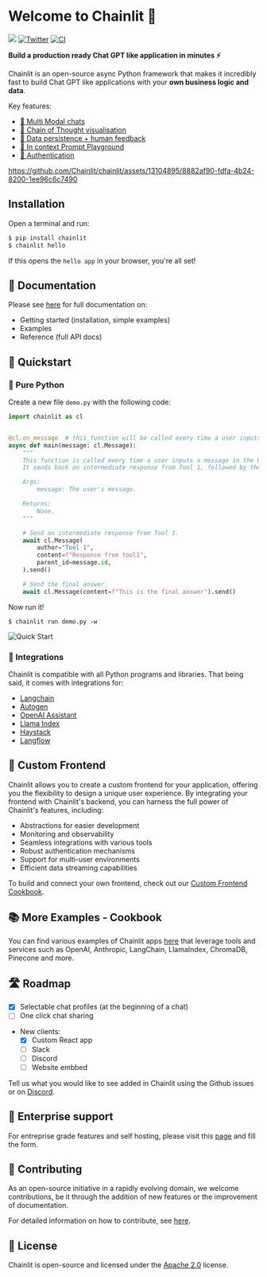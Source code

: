 # Welcome to Chainlit 👋

[![](https://dcbadge.vercel.app/api/server/ZThrUxbAYw?style=flat)](https://discord.gg/k73SQ3FyUh)
[![Twitter](https://img.shields.io/twitter/url/https/twitter.com/chainlit_io.svg?style=social&label=Follow%20%40chainlit_io)](https://twitter.com/chainlit_io)
[![CI](https://github.com/Chainlit/chainlit/actions/workflows/ci.yaml/badge.svg)](https://github.com/Chainlit/chainlit/actions/workflows/ci.yaml)

**Build a production ready Chat GPT like application in minutes ⚡️**

Chainlit is an open-source async Python framework that makes it incredibly fast to build Chat GPT like applications with your **own business logic and data**.

Key features:

- [💬 Multi Modal chats](https://docs.chainlit.io/chat-experience/elements)
- [💭 Chain of Thought visualisation](https://docs.chainlit.io/observability-iteration/chain-of-thought)
- [💾 Data persistence + human feedback](https://docs.chainlit.io/chat-data/overview)
- [🛝 In context Prompt Playground](https://docs.chainlit.io/observability-iteration/prompt-playground/overview)
- [👤 Authentication](https://docs.chainlit.io/authentication/overview)

https://github.com/Chainlit/chainlit/assets/13104895/8882af90-fdfa-4b24-8200-1ee96c6c7490

## Installation

Open a terminal and run:

```bash
$ pip install chainlit
$ chainlit hello
```

If this opens the `hello app` in your browser, you're all set!

## 📖 Documentation

Please see [here](https://docs.chainlit.io) for full documentation on:

- Getting started (installation, simple examples)
- Examples
- Reference (full API docs)

## 🚀 Quickstart

### 🐍 Pure Python

Create a new file `demo.py` with the following code:

```python
import chainlit as cl


@cl.on_message  # this function will be called every time a user inputs a message in the UI
async def main(message: cl.Message):
    """
    This function is called every time a user inputs a message in the UI.
    It sends back an intermediate response from Tool 1, followed by the final answer.

    Args:
        message: The user's message.

    Returns:
        None.
    """

    # Send an intermediate response from Tool 1.
    await cl.Message(
        author="Tool 1",
        content=f"Response from tool1",
        parent_id=message.id,
    ).send()

    # Send the final answer.
    await cl.Message(content=f"This is the final answer").send()
```

Now run it!

```
$ chainlit run demo.py -w
```

<img src="/images/quick-start.png" alt="Quick Start"></img>

### 🔗 Integrations

Chainlit is compatible with all Python programs and libraries. That being said, it comes with integrations for:

- [Langchain](https://docs.chainlit.io/integrations/langchain)
- [Autogen](https://github.com/Chainlit/cookbook/tree/main/pyautogen)
- [OpenAI Assistant](https://github.com/Chainlit/cookbook/tree/main/openai-assistant)
- [Llama Index](https://docs.chainlit.io/integrations/llama-index)
- [Haystack](https://docs.chainlit.io/integrations/haystack)
- [Langflow](https://docs.chainlit.io/integrations/langflow)

## 🎨 Custom Frontend

Chainlit allows you to create a custom frontend for your application, offering you the flexibility to design a unique user experience. By integrating your frontend with Chainlit's backend, you can harness the full power of Chainlit's features, including:

- Abstractions for easier development
- Monitoring and observability
- Seamless integrations with various tools
- Robust authentication mechanisms
- Support for multi-user environments
- Efficient data streaming capabilities

To build and connect your own frontend, check out our [Custom Frontend Cookbook](https://github.com/Chainlit/cookbook/tree/main/custom-frontend).

## 📚 More Examples - Cookbook

You can find various examples of Chainlit apps [here](https://github.com/Chainlit/cookbook) that leverage tools and services such as OpenAI, Anthropiс, LangChain, LlamaIndex, ChromaDB, Pinecone and more.

## 🛣 Roadmap

- [x] Selectable chat profiles (at the beginning of a chat)
- [ ] One click chat sharing
- New clients:
  - [x] Custom React app
  - [ ] Slack
  - [ ] Discord
  - [ ] Website embbed

Tell us what you would like to see added in Chainlit using the Github issues or on [Discord](https://discord.gg/k73SQ3FyUh).

## 🏢 Enterprise support

For entreprise grade features and self hosting, please visit this [page](https://docs.chainlit.io/cloud/persistence/enterprise) and fill the form.

## 💁 Contributing

As an open-source initiative in a rapidly evolving domain, we welcome contributions, be it through the addition of new features or the improvement of documentation.

For detailed information on how to contribute, see [here](.github/CONTRIBUTING.md).

## 📃 License

Chainlit is open-source and licensed under the [Apache 2.0](LICENSE) license.
